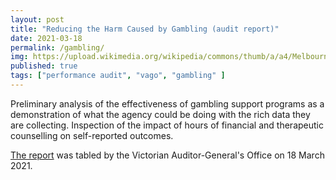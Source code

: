 ```yaml
---
layout: post
title: "Reducing the Harm Caused by Gambling (audit report)"
date: 2021-03-18
permalink: /gambling/
img: https://upload.wikimedia.org/wikipedia/commons/thumb/a/a4/Melbourne_Town_Hall_October_2023.jpg/960px-Melbourne_Town_Hall_October_2023.jpg
published: true
tags: ["performance audit", "vago", "gambling" ]
---
```


Preliminary analysis of the effectiveness of gambling support programs as a demonstration of what the agency could be doing with the rich data they are collecting. Inspection of the impact of hours of financial and therapeutic counselling on self-reported outcomes.

[The report](https://www.audit.vic.gov.au/report/reducing-harm-caused-gambling) was tabled by the Victorian Auditor-General's Office on 18 March 2021.
